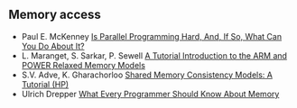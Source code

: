 ## Memory access
* Paul E. McKenney [Is Parallel Programming Hard, And, If So, What Can You Do About It?](https://mirrors.edge.kernel.org/pub/linux/kernel/people/paulmck/perfbook/perfbook.html)
* L. Maranget, S. Sarkar, P. Sewell [A Tutorial Introduction to the ARM and POWER Relaxed Memory Models](https://www.cl.cam.ac.uk/~pes20/ppc-supplemental/test7.pdf)
* S.V. Adve, K. Gharachorloo [Shared Memory Consistency Models: A Tutorial (HP)](http://www.hpl.hp.com/techreports/Compaq-DEC/WRL-95-7.pdf)
* Ulrich Drepper [What Every Programmer Should Know About Memory](https://people.freebsd.org/~lstewart/articles/cpumemory.pdf)
